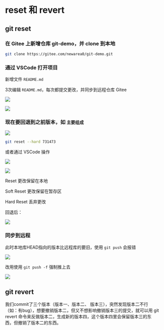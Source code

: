# reset 和 revert

## git reset

### 在 Gitee 上新增仓库 git-demo，并 clone 到本地

```bash
git clone https://gitee.com/newarea0/git-demo.git
```

### 通过 VSCode 打开项目

新增文件 `README.md`

3次编辑 `README.md`，每次都提交更改，并同步到远程仓库 Gitee

![](https://image.newarea.site/2024-03-04-11-39-30.png)

![](https://image.newarea.site/2024-03-04-11-41-28.png)

### 现在要回退到之前版本，如 `主要组成`

![](https://image.newarea.site/2024-03-04-11-45-50.png)

```bash
git reset --hard 731473
```

或者通过 VSCode 操作

![](https://image.newarea.site/2024-03-04-11-47-54.png)

![](https://image.newarea.site/2024-03-04-14-13-03.png)

Reset 更改保留在本地

Soft Reset 更改保留在暂存区

Hard Reset 丢弃更改

回退后：

![](https://image.newarea.site/2024-03-04-11-49-29.png)

### 同步到远程

此时本地库HEAD指向的版本比远程库的要旧，使用 `git push` 会报错

![](https://image.newarea.site/2024-03-04-13-40-30.png)

改用使用 `git push -f` 强制推上去

![](https://image.newarea.site/2024-03-04-13-43-38.png)

## git revert

我们commit了三个版本（版本一、版本二、 版本三），突然发现版本二不行（如：有bug），想要撤销版本二，但又不想影响撤销版本三的提交，就可以用 git revert 命令来反做版本二，生成新的版本四，这个版本四里会保留版本三的东西，但撤销了版本二的东西。
